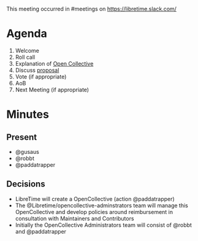 This meeting occurred in #meetings on https://libretime.slack.com/
# Agenda

1. Welcome
2. Roll call
3. Explanation of [Open Collective](https://discourse.libretime.org/t/opencollective-to-help-sustain-the-project-and-community/84)
4. Discuss [proposal](https://github.com/LibreTime/libretime/issues/796#issuecomment-483845707)
5. Vote (if appropriate)
6. AoB
7. Next Meeting (if appropriate)

# Minutes

## Present

* @gusaus
* @robbt
* @paddatrapper

## Decisions

* LibreTime will create a OpenCollective (action @paddatrapper)
* The @Libretime/opencollective-adminstrators team will manage this OpenCollective and develop policies around reimbursement in consultation with Maintainers and Contributors
* Initially the OpenCollective Administrators team will consist of @robbt and @paddatrapper

